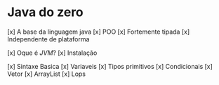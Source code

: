 # Java do zero

[x] A base da linguagem java
    [x] POO
    [x] Fortemente tipada
    [x] Independente de plataforma

[x] Oque é *JVM*?
[x] Instalação

[x] Sintaxe Basica
    [x] Variaveis
    [x] Tipos primitivos
    [x] Condicionais
    [x] Vetor
    [x] ArrayList
    [x] Lops